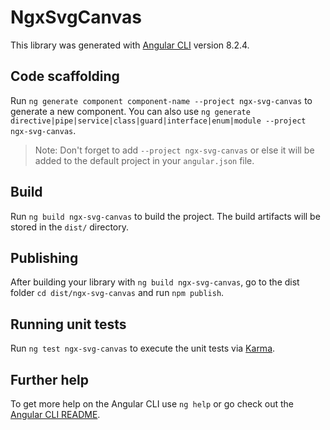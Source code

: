 # NgxSvgCanvas

This library was generated with [Angular CLI](https://github.com/angular/angular-cli) version 8.2.4.

## Code scaffolding

Run `ng generate component component-name --project ngx-svg-canvas` to generate a new component. You can also use `ng generate directive|pipe|service|class|guard|interface|enum|module --project ngx-svg-canvas`.
> Note: Don't forget to add `--project ngx-svg-canvas` or else it will be added to the default project in your `angular.json` file. 

## Build

Run `ng build ngx-svg-canvas` to build the project. The build artifacts will be stored in the `dist/` directory.

## Publishing

After building your library with `ng build ngx-svg-canvas`, go to the dist folder `cd dist/ngx-svg-canvas` and run `npm publish`.

## Running unit tests

Run `ng test ngx-svg-canvas` to execute the unit tests via [Karma](https://karma-runner.github.io).

## Further help

To get more help on the Angular CLI use `ng help` or go check out the [Angular CLI README](https://github.com/angular/angular-cli/blob/master/README.md).
